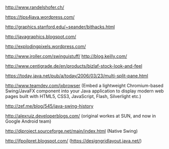 http://www.randelshofer.ch/

https://tips4java.wordpress.com/

http://graphics.stanford.edu/~seander/bithacks.html

http://javagraphics.blogspot.com/

http://explodingpixels.wordpress.com/

http://www.jroller.com/swinguistuff/
http://blog.keilly.com/

http://www.centigrade.de/en/products/bizlaf-stock-look-and-feel

https://today.java.net/pub/a/today/2006/03/23/multi-split-pane.html

http://www.teamdev.com/jxbrowser
(Embed a lightweight Chromium-based Swing/JavaFX component into your Java application to display modern web pages built with HTML5, CSS3, JavaScript, Flash, Silverlight etc.)

http://zef.me/blog/545/java-swing-history

http://alexruiz.developerblogs.com/ (original workes at SUN, and now in Google Android team)

http://djproject.sourceforge.net/main/index.html (Native Swing)

http://jfpoilpret.blogspot.com/ (https://designgridlayout.java.net/)

